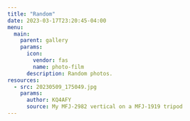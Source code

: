 ```yaml
---
title: "Random"
date: 2023-03-17T23:20:45-04:00
menu:
  main:
    parent: gallery
    params:
      icon:
        vendor: fas
        name: photo-film
      description: Random photos.
resources:
  - src: 20230509_175049.jpg
    params:
      author: KQ4AFY
      source: My MFJ-2982 vertical on a MFJ-1919 tripod
---
```

